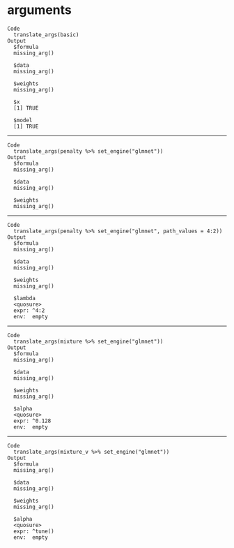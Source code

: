 # arguments

    Code
      translate_args(basic)
    Output
      $formula
      missing_arg()
      
      $data
      missing_arg()
      
      $weights
      missing_arg()
      
      $x
      [1] TRUE
      
      $model
      [1] TRUE
      

---

    Code
      translate_args(penalty %>% set_engine("glmnet"))
    Output
      $formula
      missing_arg()
      
      $data
      missing_arg()
      
      $weights
      missing_arg()
      

---

    Code
      translate_args(penalty %>% set_engine("glmnet", path_values = 4:2))
    Output
      $formula
      missing_arg()
      
      $data
      missing_arg()
      
      $weights
      missing_arg()
      
      $lambda
      <quosure>
      expr: ^4:2
      env:  empty
      

---

    Code
      translate_args(mixture %>% set_engine("glmnet"))
    Output
      $formula
      missing_arg()
      
      $data
      missing_arg()
      
      $weights
      missing_arg()
      
      $alpha
      <quosure>
      expr: ^0.128
      env:  empty
      

---

    Code
      translate_args(mixture_v %>% set_engine("glmnet"))
    Output
      $formula
      missing_arg()
      
      $data
      missing_arg()
      
      $weights
      missing_arg()
      
      $alpha
      <quosure>
      expr: ^tune()
      env:  empty
      

